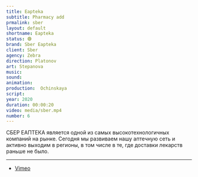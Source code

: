 ```yaml
---
title: Eapteka
subtitle: Pharmacy add
prmalink: sber
layout: default
shortname: Eapteka
status: 🟢
brand: Sber Eapteka
client: Sber
agency: Zebra
direction: Platonov
art: Stepanova
music:  
sound:
animation:  
production:  Ochinskaya
script:
year: 2020
duration: 00:00:20
video: media/sber.mp4
number: 6
---
```


СБЕР ЕАПТЕКА является одной из самых высокотехнологичных компаний на рынке. Сегодня мы развиваем нашу аптечную сеть и активно выходим в регионы, в том числе в те, где доставки лекарств раньше не было.

---

+ [Vimeo](xxxxx)
